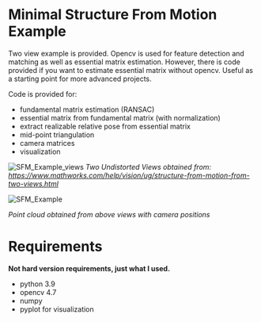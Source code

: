 # Minimal Structure From Motion Example

Two view example is provided. Opencv is used for feature detection and matching as well as essential matrix estimation. 
However, there is code provided if you want to estimate essential matrix without opencv.
Useful as a starting point for more advanced projects.

Code is provided for:
- fundamental matrix estimation (RANSAC)
- essential matrix from fundamental matrix (with normalization)
- extract realizable relative pose from essential matrix
- mid-point triangulation
- camera matrices
- visualization

![SFM_Example_views](https://user-images.githubusercontent.com/46606255/214897260-42b68d5e-c419-479c-b866-006c78589045.PNG)
*Two Undistorted Views obtained from: https://www.mathworks.com/help/vision/ug/structure-from-motion-from-two-views.html*

![SFM_Example](https://user-images.githubusercontent.com/46606255/214894796-0a80a275-3e02-4100-95b7-967c3f74d45d.PNG)

*Point cloud obtained from above views with camera positions*

# Requirements
**Not hard version requirements, just what I used.**
- python 3.9
- opencv 4.7
- numpy
- pyplot for visualization


